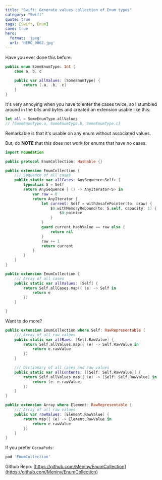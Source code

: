 ```yaml
---
title: "Swift: Generate values collection of Enum types"
category: "Swift"
quote: true
tags: [Swift, Enum]
cave: true
hero:
  format: 'jpeg'
  url: 'HERO_0062.jpg'
---
```

Have you ever done this before:

```swift
public enum SomeEnumType: Int {
    case a, b, c

    public var allValues: [SomeEnumType] {
        return [.a, .b, .c]
    }
}
```

It's very annoying when you have to enter the cases twice, so I stumbled around in the bits and bytes and created an extension usable like this:

```swift
let all = SomeEnumType.allValues
// [SomeEnumType.a, SomeEnumType.b, SomeEnumType.c]
```

Remarkable is that it's usable on any enum without associated values.

But, do **NOTE** that this does not work for enums that have no cases.

```swift
import Foundation

public protocol EnumCollection: Hashable {}

public extension EnumCollection {
    /// Sequence of all cases
    public static var allCases: AnySequence<Self> {
        typealias S = Self
        return AnySequence { () -> AnyIterator<S> in
            var raw = 0
            return AnyIterator {
                let current: Self = withUnsafePointer(to: &raw) {
                    $0.withMemoryRebound(to: S.self, capacity: 1) {
                        $0.pointee
                    }
                }
                guard current.hashValue == raw else {
                    return nil
                }
                raw += 1
                return current
            }
        }
    }
}

public extension EnumCollection {
    /// Array of all cases
    public static var allValues: [Self] {
        return Self.allCases.map({ (e) -> Self in
            return e
        })
    }

}
```

Want to do more?

```swift
public extension EnumCollection where Self: RawRepresentable {
    /// Array of all raw values
    public static var allRaws: [Self.RawValue] {
        return Self.allValues.map({ (e) -> Self.RawValue in
            return e.rawValue
        })
    }

    /// Dictionary of all cases and raw values
    public static var allContents: [[Self: Self.RawValue]] {
        return Self.allValues.map({ (e) -> [Self: Self.RawValue] in
            return [e: e.rawValue]
        })
    }
}

public extension Array where Element: RawRepresentable {
    /// Array of all raw values
    public var rawValues: [Element.RawValue] {
        return map({ (e) -> Element.RawValue in
            return e.rawValue
        })
    }
}
```

If you prefer `CocoaPods`:

```ruby
pod 'EnumCollection'
```

Github Repo: [https://github.com/Meniny/EnumCollection](https://github.com/Meniny/EnumCollection)
